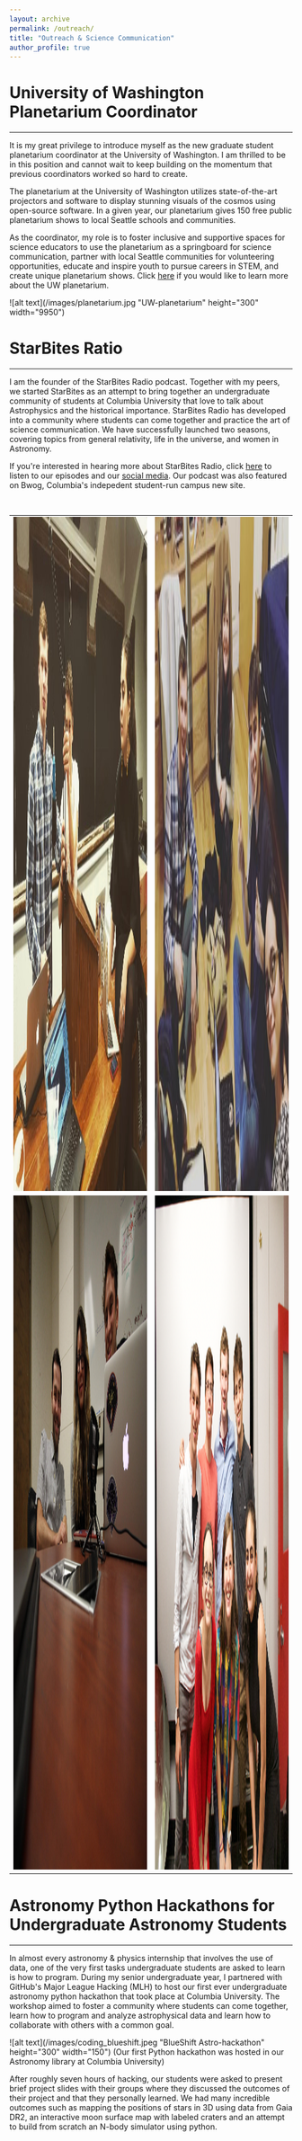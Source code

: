 ```yaml
---
layout: archive
permalink: /outreach/
title: "Outreach & Science Communication"
author_profile: true
---
```


<!-- Global site tag (gtag.js) - Google Analytics -->
<script async src="https://www.googletagmanager.com/gtag/js?id=UA-164344843-1"></script>
<script>
  window.dataLayer = window.dataLayer || [];
  function gtag(){dataLayer.push(arguments);}
  gtag('js', new Date());

  gtag('config', 'UA-164344843-1');
</script>



# University of Washington Planetarium Coordinator 
___
It is my great privilege to introduce myself as the new graduate student planetarium coordinator at the University of Washington. I am thrilled to be in this position and cannot wait to keep building on the momentum that previous coordinators worked so hard to create.

The planetarium at the University of Washington utilizes state-of-the-art projectors and software to display stunning visuals of the cosmos using open-source software. In a given year, our planetarium gives 150 free public planetarium shows to local Seattle schools and communities.  

As the coordinator, my role is to foster inclusive and supportive spaces for science educators to use the planetarium as a springboard for science communication, partner with local Seattle communities for volunteering opportunities, educate and inspire youth to pursue careers in STEM, and create unique planetarium shows. Click [here](https://astro.washington.edu/uw-planetarium) if you would like to learn more about the UW planetarium.


![alt text](/images/planetarium.jpg "UW-planetarium" height="300" width="9950")


# StarBites Ratio
___
I am the founder of the StarBites Radio podcast. Together with my peers, we started StarBites as an attempt to bring together an undergraduate community of students at Columbia University that love to talk about Astrophysics and the historical importance. StarBites Radio has developed into a community where students can come together and practice the art of science communication. We have successfully launched two seasons, covering topics from general relativity, life in the universe, and women in Astronomy.

If you're interested in hearing more about StarBites Radio, click [here](https://anchor.fm/starbites-radio) to listen to our episodes and our [social media](https://www.instagram.com/starbitesradio/). Our podcast was also featured on Bwog, Columbia's indepedent student-run campus new site.

<br />
<table cellspacing="0" cellpadding="0" border="0">
    <tr>
        <td style="text-align: center;">
            <img src="/images/IMG_6397.jpg" alt="" height="1200" width="1200"/>
            <br />
        </td>
        <td style="text-align: center;">
            <img src="/images/sb_18.jpg" alt="" height="1200" width="1200"/>
            <br />
        </td>
    </tr>
    <tr>
        <td style="text-align: center;">
            <img src="/images/nasa_starbites.jpg" alt="" height="1200" width="1200"/>
            <br />
        </td>
        <td style="text-align: center;">
            <img src="/images/StarBites_Team.png" alt="" height="1200" width="1200"/>
            <br />
        </td>
    </tr>
</table>


# Astronomy Python Hackathons for Undergraduate Astronomy Students
___

In almost every astronomy & physics internship that involves the use of data, one of the very first tasks undergraduate students are asked to learn is how to program. During my senior undergraduate year, I partnered with GitHub's Major League Hacking (MLH) to host our first ever undergraduate astronomy python hackathon that took place at Columbia University. The workshop aimed to foster a community where students can come together, learn how to program and analyze astrophysical data and learn how to collaborate with others with a common goal.

![alt text](/images/coding_blueshift.jpeg "BlueShift Astro-hackathon" height="300" width="150")
(Our first Python hackathon was hosted in our Astronomy library at Columbia University)

After roughly seven hours of hacking, our students were asked to present brief project slides with their groups where they discussed the outcomes of their project and that they personally learned. We had many incredible outcomes such as mapping the positions of stars in 3D using data from Gaia DR2, an interactive moon surface map with labeled craters and an attempt to build from scratch an N-body simulator using python.
